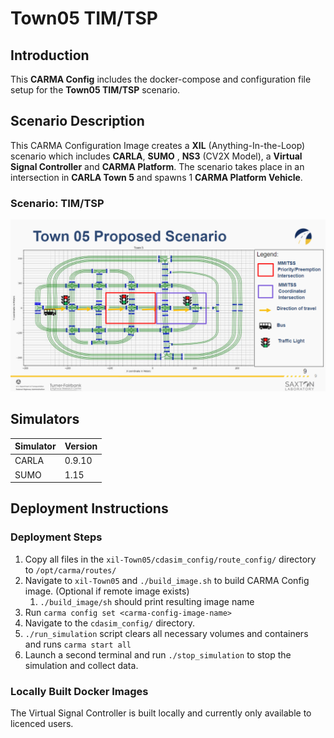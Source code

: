 # Town05 TIM/TSP

## Introduction

This **CARMA Config** includes the docker-compose and configuration file setup for the **Town05 TIM/TSP** scenario.

## Scenario Description

This CARMA Configuration Image creates a **XIL** (Anything-In-the-Loop) scenario which includes **CARLA**, **SUMO** , **NS3** (CV2X Model), a **Virtual Signal Controller** and **CARMA Platform**.  The scenario takes place in an intersection in **CARLA Town 5** and spawns 1 **CARMA Platform Vehicle**. 

### Scenario: TIM/TSP
![Alt text](docs/Town05.png)
## Simulators

| Simulator      | Version |
| ----------- | ----------- |
| CARLA      | 0.9.10       |
| SUMO      | 1.15       |

## Deployment Instructions
### Deployment Steps
1) Copy all files in the `xil-Town05/cdasim_config/route_config/` directory to `/opt/carma/routes/`
2) Navigate to `xil-Town05` and `./build_image.sh` to build CARMA Config image. (Optional if remote image exists)
   1) `./build_image/sh` should print resulting image name
3) Run `carma config set <carma-config-image-name>`
4) Navigate to the `cdasim_config/` directory.
5) `./run_simulation` script clears all necessary volumes and containers and runs `carma start all`
6) Launch a second terminal and run `./stop_simulation` to stop the simulation and collect data.
### Locally Built Docker Images
The Virtual Signal Controller is built locally and currently only available to licenced users.
